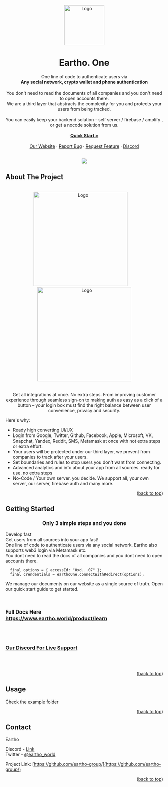 








<div id="top"></div>
<br />
<div align="center">
  <a href="https://eartho.world">
    <img src="https://user-images.githubusercontent.com/99670283/172473537-5b4005cf-979b-45cf-bc8a-0f74fb6842e5.png" alt="Logo" width="128" height="128">
  </a>

  <h1 align="center">Eartho. One</h1>

  <p align="center">
    One line of code to authenticate users via<br /><b>Any social network, crypto wallet and phone authentication</b><br /><br />
You don't need to read the documents of all companies and you don't need to open accounts there.<br />
We are a third layer that abstracts the complexity for you and protects your users from being tracked.<br /><br />
You can easily keep your backend solution - self server / firebase / amplify , or get a nocode solution from us.<br /><br />
    <a href="https://www.eartho.world/product/learn"><strong>Quick Start »</strong></a>
    <br />
    <br />
    <a href="https://eartho.world">Our Website</a>
    ·
    <a href="https://github.com/eartho-group/one-client-flutter/issues">Report Bug</a>
    ·
    <a href="https://github.com/eartho-group/one-client-flutter/issues">Request Feature</a>
    ·
    <a href="https://discord.gg/5QbuTNTG2q">Discord</a>
  </p>
 <br />
<img src="https://user-images.githubusercontent.com/99670283/177643618-21ef51cd-3ed1-4ed0-a75e-f5cb948a8f13.png">
</div>


<!-- ABOUT THE PROJECT -->

## About The Project

<p align="center">
<br />
    <img src="https://user-images.githubusercontent.com/99670283/173504901-695e423a-de2a-4f70-873b-33fce39aa49c.png" alt="Logo" height="300" />&nbsp;&nbsp;&nbsp;&nbsp;&nbsp;&nbsp;
    <img src="https://user-images.githubusercontent.com/99670283/178576414-ac74ae1f-c072-4ea2-81e4-a0b758d5256d.gif" alt="Logo" height="300" />
<br /><br /><br />
Get all integrations at once. No extra steps.
From improving customer experience through seamless sign-on to making auth as easy as a click of a button – your login box must find the right balance between user convenience, privacy and security.


Here's why:

* Ready high converting UI/UX
* Login from Google, Twitter, Github, Facebook, Apple, Microsoft, VK, Snapchat, Yandex, Reddit, SMS, Metamask at once with not extra steps or
  extra effort.
* Your users will be protected under our third layer, we prevent from companies to track after your
  users.
* Set boundaries and rules to stop users you don't want from connecting.
* Advanced analytics and info about your app from all sources. ready for use. no extra steps
* No-Code / Your own server. you decide. We support all, your own server, our server, firebase auth
  and many more.


<p align="right">(<a href="#top">back to top</a>)</p>


<!-- GETTING STARTED -->

## Getting Started

<h3 align="center">Only 3 simple steps and you done</h3>
<p align="center">

  Develop fast<br />
  Get users from all sources into your app fast!<br />
  One line of code to authenticate users via any social network. Eartho also supports web3 login via Metamask etc.<br />
  You dont need to read the docs of all companies and you dont need to open accounts there. <br />
  
```
  final options = { accessId: "0xd...07" };
  final crendentials = earthoOne.connectWithRedirect(options);  
```
  
We manage our documents on our website as a single source of truth. Open our quick start guide to
get started.

<br /> 
<h3>Full Docs Here<br /> 
<a href="https://www.eartho.world/product/learn"> 
https://www.eartho.world/product/learn
</a></h3>
<br /> <br />
<h3>
<a href="https://discord.gg/5QbuTNTG2q"> 
Our Discord For Live Support
</a></h3>
</p>
<br /> <br />

<p align="right">(<a href="#top">back to top</a>)</p>


<!-- USAGE EXAMPLES -->

## Usage

Check the example folder

<p align="right">(<a href="#top">back to top</a>)</p>



<!-- CONTACT -->

## Contact

Eartho<br />


Discord - [Link](https://discord.gg/5QbuTNTG2q)<br />
Twitter - [@eartho_world](https://twitter.com/eartho_world)<br />

Project Link: [https://github.com/eartho-group/](https://github.com/eartho-group/)

<p align="right">(<a href="#top">back to top</a>)</p>



